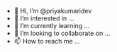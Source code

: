 - 👋 Hi, I’m @priyakumaridev
- 👀 I’m interested in ...
- 🌱 I’m currently learning ...
- 💞️ I’m looking to collaborate on ...
- 📫 How to reach me ...

<!---
priyakumaridev/priyakumaridev is a ✨ special ✨ repository because its `README.md` (this file) appears on your GitHub profile.
You can click the Preview link to take a look at your changes.
--->
